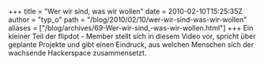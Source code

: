 +++
title = "Wer wir sind, was wir wollen"
date = 2010-02-10T15:25:35Z
author = "typ_o"
path = "/blog/2010/02/10/wer-wir-sind-was-wir-wollen"
aliases = ["/blog/archives/69-Wer-wir-sind,-was-wir-wollen.html"]
+++
Ein kleiner Teil der flipdot - Member stellt sich in diesem Video vor,
spricht über geplante Projekte und gibt einen Eindruck, aus welchen
Menschen sich der wachsende Hackerspace zusammensetzt.
